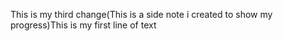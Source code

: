 This is my third change(This is a side note i created to show my progress)This is my first line of text
